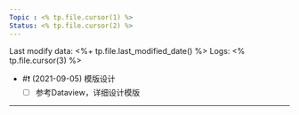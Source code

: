 ```yaml
---
Topic : <% tp.file.cursor(1) %>
Status: <% tp.file.cursor(2) %>
---
```

Last modify data: <%+ tp.file.last_modified_date() %>
Logs: 
<% tp.file.cursor(3) %>
- #❗️ (2021-09-05) 模版设计
	- [ ] 参考Dataview，详细设计模版
---